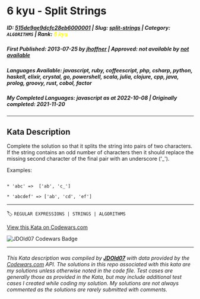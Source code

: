 # 6 kyu - Split Strings

##### **ID**: [515de9ae9dcfc28eb6000001](https://www.codewars.com/kata/515de9ae9dcfc28eb6000001) | **Slug**: [split-strings](https://www.codewars.com/kata/515de9ae9dcfc28eb6000001) | **Category**: `ALGORITHMS` | **Rank**: <span style="color:yellow">6 kyu</span>

##### **First Published**: 2013-07-25 ***by*** [jhoffner](https://www.codewars.com/users/jhoffner) | **Approved**: *not available* ***by*** [*not available*](*https://www.codewars.com*)

##### **Languages Available**: javascript, ruby, coffeescript, php, csharp, python, haskell, elixir, crystal, go, powershell, scala, julia, clojure, cpp, java, prolog, groovy, rust, cobol, factor

##### **My Completed Languages**: javascript ***as at*** 2022-10-08 | **Originally completed**: 2021-11-20

---

## Kata Description


Complete the solution so that it splits the string into pairs of two characters.  If the string contains an odd number of characters then it should replace the missing second character of the final pair with an underscore ('_').



Examples:

```

* 'abc' =>  ['ab', 'c_']

* 'abcdef' => ['ab', 'cd', 'ef']

```



---


🏷 `REGULAR EXPRESSIONS | STRINGS | ALGORITHMS`


[View this Kata on Codewars.com](https://www.codewars.com/kata/515de9ae9dcfc28eb6000001)

![](https://www.codewars.com/users/jdold07/badges/large "JDOld07 Codewars Badge")

---

###### *This Kata description was compiled by [**JDOld07**](https://tpstech.dev) with data provided by the [Codewars.com](https://www.codewars.com) API.  The solutions in this repo associated with this kata are my solutions unless otherwise noted in the code file.  Test cases are generally those as provided in the Kata, but may include additional test cases I created while coding my solution.  My solutions are not always commented as the solutions are rarely submitted with comments.*
